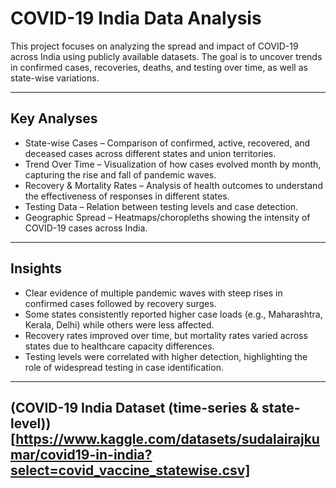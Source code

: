 # COVID-19 India Data Analysis

This project focuses on analyzing the spread and impact of COVID-19 across India using publicly available datasets. The goal is to uncover trends in confirmed cases, recoveries, deaths, and testing over time, as well as state-wise variations.

---
## Key Analyses
* State-wise Cases – Comparison of confirmed, active, recovered, and deceased cases across different states and union territories.
* Trend Over Time – Visualization of how cases evolved month by month, capturing the rise and fall of pandemic waves.
* Recovery & Mortality Rates – Analysis of health outcomes to understand the effectiveness of responses in different states.
* Testing Data – Relation between testing levels and case detection.
* Geographic Spread – Heatmaps/choropleths showing the intensity of COVID-19 cases across India.

---
## Insights

* Clear evidence of multiple pandemic waves with steep rises in confirmed cases followed by recovery surges.
* Some states consistently reported higher case loads (e.g., Maharashtra, Kerala, Delhi) while others were less affected.
* Recovery rates improved over time, but mortality rates varied across states due to healthcare capacity differences.
* Testing levels were correlated with higher detection, highlighting the role of widespread testing in case identification.

---
## (COVID-19 India Dataset (time-series & state-level)) [https://www.kaggle.com/datasets/sudalairajkumar/covid19-in-india?select=covid_vaccine_statewise.csv]
